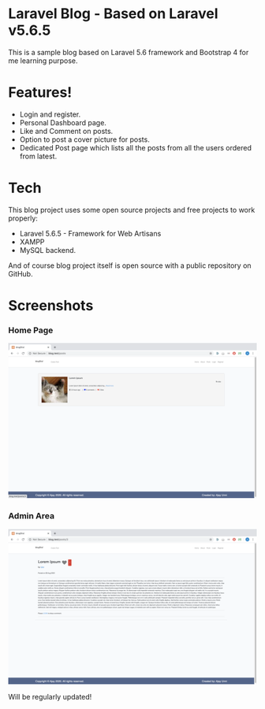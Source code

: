 # Laravel Blog - Based on Laravel v5.6.5
This is a sample blog based on Laravel 5.6 framework and Bootstrap 4 for me learning purpose.

# Features!
  - Login and register.
  - Personal Dashboard page.
  - Like and Comment on posts.
  - Option to post a cover picture for posts.
  - Dedicated Post page which lists all the posts from all the users ordered from latest.


# Tech
This blog project uses some open source projects and free projects to work properly:
* Laravel 5.6.5 - Framework for Web Artisans
* XAMPP
* MySQL backend.

And of course blog project itself is open source with a public repository on GitHub.

# Screenshots
### Home Page

![Home Page](/screenshots/home_page.png)

### Admin Area

![Post Area](/screenshots/post_page.png)

Will be regularly updated!

